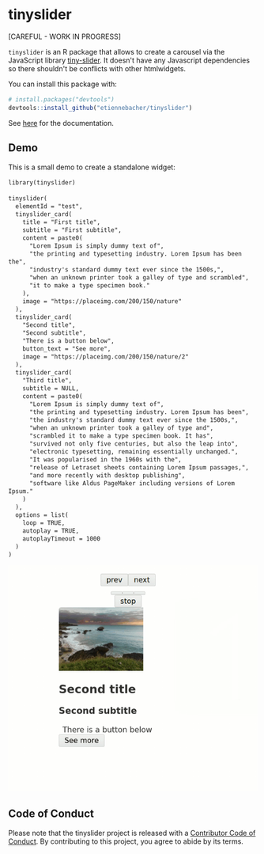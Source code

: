 # tinyslider 

[CAREFUL - WORK IN PROGRESS]

`tinyslider` is an R package that allows to create a carousel via the JavaScript library [tiny-slider](https://github.com/ganlanyuan/tiny-slider). It doesn't have any Javascript dependencies so there shouldn't be conflicts with other htmlwidgets.

You can install this package with:

```r
# install.packages("devtools")
devtools::install_github("etiennebacher/tinyslider")
```

See [here](https://tinyslider.etiennebacher.com/#/) for the documentation.

## Demo

This is a small demo to create a standalone widget:

```
library(tinyslider)

tinyslider(
  elementId = "test",
  tinyslider_card(
    title = "First title",
    subtitle = "First subtitle",
    content = paste0(
      "Lorem Ipsum is simply dummy text of",
      "the printing and typesetting industry. Lorem Ipsum has been the",
      "industry's standard dummy text ever since the 1500s,",
      "when an unknown printer took a galley of type and scrambled",
      "it to make a type specimen book."
    ),
    image = "https://placeimg.com/200/150/nature"
  ),
  tinyslider_card(
    "Second title",
    "Second subtitle",
    "There is a button below",
    button_text = "See more",
    image = "https://placeimg.com/200/150/nature/2"
  ),
  tinyslider_card(
    "Third title",
    subtitle = NULL,
    content = paste0(
      "Lorem Ipsum is simply dummy text of",
      "the printing and typesetting industry. Lorem Ipsum has been",
      "the industry's standard dummy text ever since the 1500s,",
      "when an unknown printer took a galley of type and",
      "scrambled it to make a type specimen book. It has",
      "survived not only five centuries, but also the leap into",
      "electronic typesetting, remaining essentially unchanged.",
      "It was popularised in the 1960s with the",
      "release of Letraset sheets containing Lorem Ipsum passages,",
      "and more recently with desktop publishing",
      "software like Aldus PageMaker including versions of Lorem Ipsum."
    )
  ),
  options = list(
    loop = TRUE,
    autoplay = TRUE,
    autoplayTimeout = 1000
  )
)
```

![](demo.gif)

## Code of Conduct
  
Please note that the tinyslider project is released with a [Contributor Code of Conduct](https://contributor-covenant.org/version/2/0/CODE_OF_CONDUCT.html). By contributing to this project, you agree to abide by its terms.
